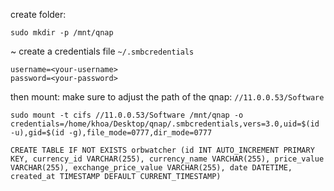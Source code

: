 create folder:
```
sudo mkdir -p /mnt/qnap
```
~
create a credentials file `~/.smbcredentials`
```
username=<your-username>
password=<your-password>

```
then mount:
make sure to adjust the path of the qnap: `//11.0.0.53/Software` 

```
sudo mount -t cifs //11.0.0.53/Software /mnt/qnap -o credentials=/home/khoa/Desktop/qnap/.smbcredentials,vers=3.0,uid=$(id -u),gid=$(id -g),file_mode=0777,dir_mode=0777
```

```
CREATE TABLE IF NOT EXISTS orbwatcher (id INT AUTO_INCREMENT PRIMARY KEY, currency_id VARCHAR(255), currency_name VARCHAR(255), price_value VARCHAR(255), exchange_price_value VARCHAR(255), date DATETIME, created_at TIMESTAMP DEFAULT CURRENT_TIMESTAMP)
```